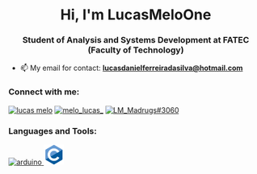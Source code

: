 <h1 align="center">Hi, I'm LucasMeloOne</h1>
<h3 align="center">Student of Analysis and Systems Development at FATEC (Faculty of Technology)</h3>

- 📫 My email for contact: **lucasdanielferreiradasilva@hotmail.com**

<h3 align="left">Connect with me:</h3>
<p align="left">
<a href="https://www.facebook.com/lucasdanielferreiradasilva?mibextid=ZbWKwL" target="blank"><img align="center" src="https://raw.githubusercontent.com/rahuldkjain/github-profile-readme-generator/master/src/images/icons/Social/facebook.svg" alt="lucas melo" height="30" width="40" /></a>
<a href="https://www.instagram.com/melo_lucas_?igsh=MW9uZzQxdWdzc2Vvdw==" target="blank"><img align="center" src="https://raw.githubusercontent.com/rahuldkjain/github-profile-readme-generator/master/src/images/icons/Social/instagram.svg" alt="melo_lucas_" height="30" width="40" /></a>
<a href="https://discord.com/invite/nB5ePyEF" target="blank"><img align="center" src="https://raw.githubusercontent.com/rahuldkjain/github-profile-readme-generator/master/src/images/icons/Social/discord.svg" alt="LM_Madrugs#3060" height="30" width="40" /></a>
</p>

<h3 align="left">Languages and Tools:</h3>
<p align="left"> <a href="https://www.arduino.cc/" target="_blank" rel="noreferrer"> <img src="https://cdn.worldvectorlogo.com/logos/arduino-1.svg" alt="arduino" width="40" height="40"/> </a> <a href="https://www.cprogramming.com/" target="_blank" rel="noreferrer"> <img src="https://raw.githubusercontent.com/devicons/devicon/master/icons/c/c-original.svg" alt="c" width="40" height="40"/> </a> </p>

